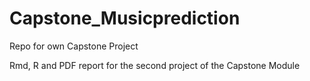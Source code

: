 # Capstone_Musicprediction
Repo for own Capstone Project

Rmd, R and PDF report for the second project of the Capstone Module
